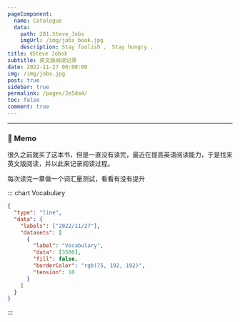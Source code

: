 ```yaml
---
pageComponent: 
  name: Catalogue
  data: 
    path: 201.Steve_Jobs
    imgUrl: /img/jobs_book.jpg
    description: Stay foolish ， Stay hungry . 
title: 《Steve Jobs》
subtitle: 英文版阅读记录
date: 2022-11-27 00:00:00
img: /img/jobs.jpg
post: true
sidebar: true
permalink: /pages/2e5da4/
toc: false
comment: true
---
```


<hr>

### 📑 Memo

很久之前就买了这本书，但是一直没有读完，最近在提高英语阅读能力，于是找来英文版阅读，并以此来记录阅读过程。

每次读完一章做一个词汇量测试，看看有没有提升

::: chart Vocabulary

```json
{
  "type": "line",
  "data": {
    "labels": ["2022/11/27"],
    "datasets": [
      {
        "label": "Vocabulary",
        "data": [3500],
        "fill": false,
        "borderColor": "rgb(75, 192, 192)",
        "tension": 10
      }
    ]
  }
}
```

:::